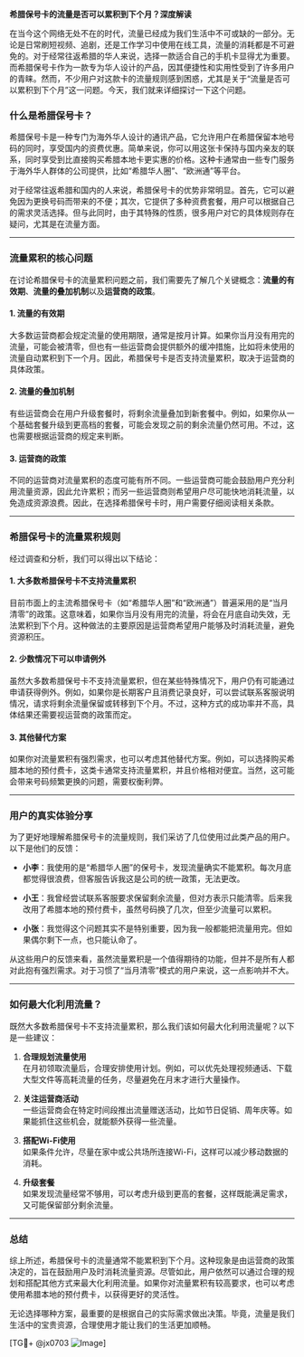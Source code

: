 **希腊保号卡的流量是否可以累积到下个月？深度解读**

在当今这个网络无处不在的时代，流量已经成为我们生活中不可或缺的一部分。无论是日常刷短视频、追剧，还是工作学习中使用在线工具，流量的消耗都是不可避免的。对于经常往返希腊的华人来说，选择一款适合自己的手机卡显得尤为重要。而希腊保号卡作为一款专为华人设计的产品，因其便捷性和实用性受到了许多用户的青睐。然而，不少用户对这款卡的流量规则感到困惑，尤其是关于“流量是否可以累积到下个月”这一问题。今天，我们就来详细探讨一下这个问题。

### 什么是希腊保号卡？

希腊保号卡是一种专门为海外华人设计的通讯产品，它允许用户在希腊保留本地号码的同时，享受国内的资费优惠。简单来说，你可以用这张卡保持与国内亲友的联系，同时享受到比直接购买希腊本地卡更实惠的价格。这种卡通常由一些专门服务于海外华人群体的公司提供，比如“希腊华人圈”、“欧洲通”等平台。

对于经常往返希腊和国内的人来说，希腊保号卡的优势非常明显。首先，它可以避免因为更换号码而带来的不便；其次，它提供了多种资费套餐，用户可以根据自己的需求灵活选择。但与此同时，由于其特殊的性质，很多用户对它的具体规则存在疑问，尤其是在流量方面。

---

### 流量累积的核心问题

在讨论希腊保号卡的流量累积问题之前，我们需要先了解几个关键概念：**流量的有效期**、**流量的叠加机制**以及**运营商的政策**。

#### 1. 流量的有效期

大多数运营商都会规定流量的使用期限，通常是按月计算。如果你当月没有用完的流量，可能会被清零，但也有一些运营商会提供额外的缓冲措施，比如将未使用的流量自动累积到下一个月。因此，希腊保号卡是否支持流量累积，取决于运营商的具体政策。

#### 2. 流量的叠加机制

有些运营商会在用户升级套餐时，将剩余流量叠加到新套餐中。例如，如果你从一个基础套餐升级到更高档的套餐，可能会发现之前的剩余流量仍然可用。不过，这也需要根据运营商的规定来判断。

#### 3. 运营商的政策

不同的运营商对流量累积的态度可能有所不同。一些运营商可能会鼓励用户充分利用流量资源，因此允许累积；而另一些运营商则希望用户尽可能快地消耗流量，以免造成资源浪费。因此，在选择希腊保号卡时，用户需要仔细阅读相关条款。

---

### 希腊保号卡的流量累积规则

经过调查和分析，我们可以得出以下结论：

#### 1. 大多数希腊保号卡不支持流量累积

目前市面上的主流希腊保号卡（如“希腊华人圈”和“欧洲通”）普遍采用的是“当月清零”的政策。这意味着，如果你当月没有用完的流量，将会在月底自动失效，无法累积到下个月。这种做法的主要原因是运营商希望用户能够及时消耗流量，避免资源积压。

#### 2. 少数情况下可以申请例外

虽然大多数希腊保号卡不支持流量累积，但在某些特殊情况下，用户仍有可能通过申请获得例外。例如，如果你是长期客户且消费记录良好，可以尝试联系客服说明情况，请求将剩余流量保留或转移到下个月。不过，这种方式的成功率并不高，具体结果还需要视运营商的政策而定。

#### 3. 其他替代方案

如果你对流量累积有强烈需求，也可以考虑其他替代方案。例如，可以选择购买希腊本地的预付费卡，这类卡通常支持流量累积，并且价格相对便宜。当然，这可能会带来号码频繁更换的问题，需要权衡利弊。

---

### 用户的真实体验分享

为了更好地理解希腊保号卡的流量规则，我们采访了几位使用过此类产品的用户。以下是他们的反馈：

- **小李**：我使用的是“希腊华人圈”的保号卡，发现流量确实不能累积。每次月底都觉得很浪费，但客服告诉我这是公司的统一政策，无法更改。
  
- **小王**：我曾经尝试联系客服要求保留剩余流量，但对方表示只能清零。后来我改用了希腊本地的预付费卡，虽然号码换了几次，但至少流量可以累积。

- **小张**：我觉得这个问题其实不是特别重要，因为我一般都能把流量用完。但如果偶尔剩下一点，也只能认命了。

从这些用户的反馈来看，虽然流量累积是一个值得期待的功能，但并不是所有人都对此抱有强烈需求。对于习惯了“当月清零”模式的用户来说，这一点影响并不大。

---

### 如何最大化利用流量？

既然大多数希腊保号卡不支持流量累积，那么我们该如何最大化利用流量呢？以下是一些建议：

1. **合理规划流量使用**  
   在月初领取流量后，合理安排使用计划。例如，可以优先处理视频通话、下载大型文件等高耗流量的任务，尽量避免在月末才进行大量操作。

2. **关注运营商活动**  
   一些运营商会在特定时间段推出流量赠送活动，比如节日促销、周年庆等。如果能抓住这些机会，就能额外获得一些流量。

3. **搭配Wi-Fi使用**  
   如果条件允许，尽量在家中或公共场所连接Wi-Fi，这样可以减少移动数据的消耗。

4. **升级套餐**  
   如果发现流量经常不够用，可以考虑升级到更高的套餐，这样既能满足需求，又可能保留部分剩余流量。

---

### 总结

综上所述，希腊保号卡的流量通常不能累积到下个月。这种现象是由运营商的政策决定的，旨在鼓励用户及时消耗流量资源。尽管如此，用户依然可以通过合理的规划和搭配其他方式来最大化利用流量。如果你对流量累积有较高要求，也可以考虑使用希腊本地的预付费卡，以获得更好的灵活性。

无论选择哪种方案，最重要的是根据自己的实际需求做出决策。毕竟，流量是我们生活中的宝贵资源，合理使用才能让我们的生活更加顺畅。

[TG💪+ @jx0703 ![Image](https://github.com/user-attachments/assets/dbca1d08-cadb-493c-b0ec-ad6f7a83f270)]